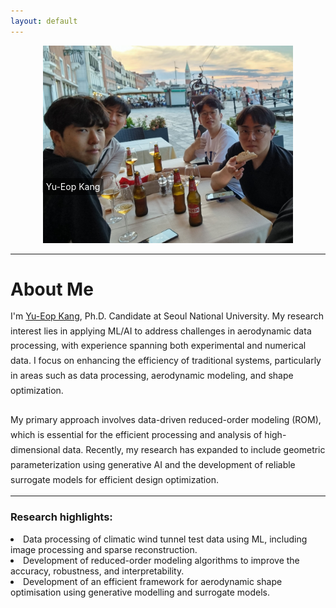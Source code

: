 ```yaml
---
layout: default
---
```



<div style="display: flex; justify-content: center; align-items: center; width: 100%;">
  <div style="position: relative; width: fit-content;">
    <img src="assets/images/home3.jpg" alt="Yu-Eop Kang" style="border-radius: 0%; width: 400px; height: auto;">
    <div style="position: absolute; bottom: 25%; left: 12%; transform: translateX(-50%); background-color: rgba(0, 0, 0, 0.5); padding: 5px; border-radius: 5px; color: white;">
      Yu-Eop Kang
    </div>
  </div>
</div>

---

<div style="max-width: 1000px; margin-bottom: 10px;">
  <h1 style="margin-bottom: 10px;">About Me</h1>
  <p style="font-size: 1em; line-height: 1.7;">
   I'm <a href="/Profile" style="color: inherit; text-decoration: underline;">Yu-Eop Kang</a>, Ph.D. Candidate at Seoul National University. My research interest lies in applying ML/AI to address challenges in aerodynamic data processing, with experience spanning both experimental and numerical data. I focus on enhancing the efficiency of traditional systems, particularly in areas such as data processing, aerodynamic modeling, and shape optimization. 
   <br><br>
   My primary approach involves data-driven reduced-order modeling (ROM), which is essential for the efficient processing and analysis of high-dimensional data. Recently, my research has expanded to include geometric parameterization using generative AI and the development of reliable surrogate models for efficient design optimization.
   </p>
    <hr style="width: 100%; max-width: 1000px; margin-bottom: 20px;">
    <p style="line-height: 1.7;"><h3>Research highlights:</h3>
    <li>Data processing of climatic wind tunnel test data using ML, including image processing and sparse reconstruction.</li>
    <li>Development of reduced-order modeling algorithms to improve the accuracy, robustness, and interpretability.</li>   
    <li>Development of an efficient framework for aerodynamic shape optimisation using generative modelling and surrogate models.</li>
    </p>
</div>

